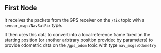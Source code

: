 ## First Node

It receives the packets from the GPS receiver on the `/fix` topic with a `sensor_msgs/NavSatFix` type.

It then uses this data to convert into a local reference frame fixed on the starting position (or another arbitrary position provided by parameters) to provide odometric data on the `/gps_odom` topic with type `nav_msgs/Odometry` 